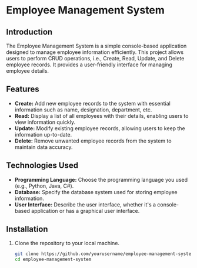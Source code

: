 # Employee Management System

## Introduction
The Employee Management System is a simple console-based application designed to manage employee information efficiently. This project allows users to perform CRUD operations, i.e., Create, Read, Update, and Delete employee records. It provides a user-friendly interface for managing employee details.

## Features
- **Create:** Add new employee records to the system with essential information such as name, designation, department, etc.
- **Read:** Display a list of all employees with their details, enabling users to view information quickly.
- **Update:** Modify existing employee records, allowing users to keep the information up-to-date.
- **Delete:** Remove unwanted employee records from the system to maintain data accuracy.

## Technologies Used
- **Programming Language:** Choose the programming language you used (e.g., Python, Java, C#).
- **Database:** Specify the database system used for storing employee information.
- **User Interface:** Describe the user interface, whether it's a console-based application or has a graphical user interface.

## Installation
1. Clone the repository to your local machine.
   ```bash
   git clone https://github.com/yourusername/employee-management-system.git
   cd employee-management-system

